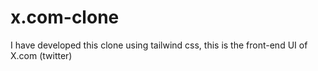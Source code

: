 # x.com-clone
I have developed this  clone using tailwind css, this is the front-end UI of X.com (twitter)
